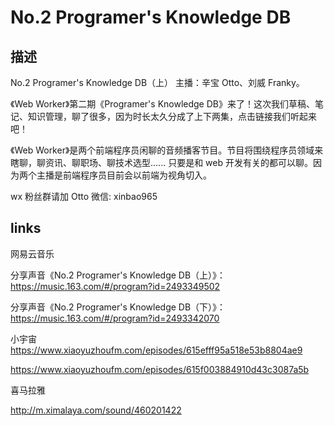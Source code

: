 # No.2 Programer's Knowledge DB

## 描述

No.2 Programer's Knowledge DB（上）
主播：辛宝 Otto、刘威 Franky。

《Web Worker》第二期《Programer's Knowledge DB》来了！这次我们草稿、笔记、知识管理，聊了很多，因为时长太久分成了上下两集，点击链接我们听起来吧！

《Web Worker》是两个前端程序员闲聊的音频播客节目。节目将围绕程序员领域来瞎聊，聊资讯、聊职场、聊技术选型...... 只要是和 web 开发有关的都可以聊。因为两个主播是前端程序员目前会以前端为视角切入。

wx 粉丝群请加 Otto 微信: xinbao965

## links

网易云音乐

分享声音《No.2 Programer's Knowledge DB（上）》：https://music.163.com/#/program?id=2493349502

分享声音《No.2 Programer's Knowledge DB（下）》：https://music.163.com/#/program?id=2493342070

小宇宙
https://www.xiaoyuzhoufm.com/episodes/615efff95a518e53b8804ae9

https://www.xiaoyuzhoufm.com/episodes/615f003884910d43c3087a5b

喜马拉雅

http://m.ximalaya.com/sound/460201422
